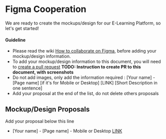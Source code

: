 # Figma Cooperation

We are ready to create the  mockups/design for our E-Learning Platform, so let's get started! 

#### Guideline
- Please read the wiki [How to collaborate on Figma](https://github.com/Junior-Devs/2020-Junior-Devs-Project/wiki/How-to-collaborate-on-Figma), before adding your mockup/design information.
- To add your mockup/design information to this document, you will need to [create a pull request](#) **TODO: Instruction to create  PR to this document, with screenshots**
- Do not add images, only add the information required : [Your name] - [Page name] [if it's for Mobile or Desktop] [LINK] [Short Description in one sentence]
- Add your proposal at the end of the list, do not delete others proposals

## Mockup/Design Proposals

Add your proposal below this line

- [Your name] - [Page name] - Mobile or Desktop [LINK](#)


